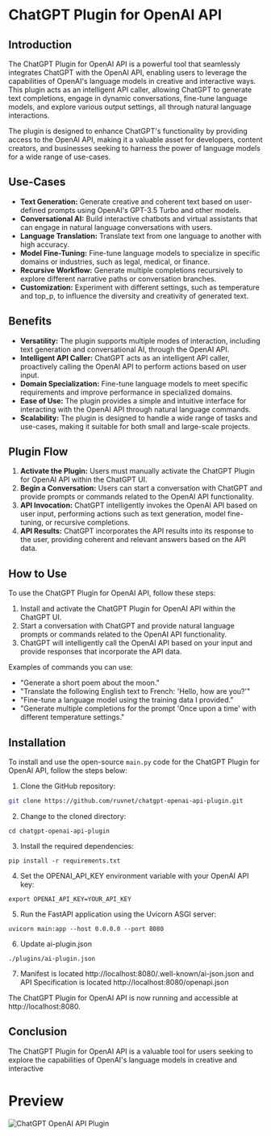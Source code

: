 # ChatGPT Plugin for OpenAI API

## Introduction

The ChatGPT Plugin for OpenAI API is a powerful tool that seamlessly integrates ChatGPT with the OpenAI API, enabling users to leverage the capabilities of OpenAI's language models in creative and interactive ways. This plugin acts as an intelligent API caller, allowing ChatGPT to generate text completions, engage in dynamic conversations, fine-tune language models, and explore various output settings, all through natural language interactions.

The plugin is designed to enhance ChatGPT's functionality by providing access to the OpenAI API, making it a valuable asset for developers, content creators, and businesses seeking to harness the power of language models for a wide range of use-cases.

## Use-Cases

- **Text Generation:** Generate creative and coherent text based on user-defined prompts using OpenAI's GPT-3.5 Turbo and other models.
- **Conversational AI:** Build interactive chatbots and virtual assistants that can engage in natural language conversations with users.
- **Language Translation:** Translate text from one language to another with high accuracy.
- **Model Fine-Tuning:** Fine-tune language models to specialize in specific domains or industries, such as legal, medical, or finance.
- **Recursive Workflow:** Generate multiple completions recursively to explore different narrative paths or conversation branches.
- **Customization:** Experiment with different settings, such as temperature and top_p, to influence the diversity and creativity of generated text.

## Benefits

- **Versatility:** The plugin supports multiple modes of interaction, including text generation and conversational AI, through the OpenAI API.
- **Intelligent API Caller:** ChatGPT acts as an intelligent API caller, proactively calling the OpenAI API to perform actions based on user input.
- **Domain Specialization:** Fine-tune language models to meet specific requirements and improve performance in specialized domains.
- **Ease of Use:** The plugin provides a simple and intuitive interface for interacting with the OpenAI API through natural language commands.
- **Scalability:** The plugin is designed to handle a wide range of tasks and use-cases, making it suitable for both small and large-scale projects.

## Plugin Flow

1. **Activate the Plugin:** Users must manually activate the ChatGPT Plugin for OpenAI API within the ChatGPT UI.
2. **Begin a Conversation:** Users can start a conversation with ChatGPT and provide prompts or commands related to the OpenAI API functionality.
3. **API Invocation:** ChatGPT intelligently invokes the OpenAI API based on user input, performing actions such as text generation, model fine-tuning, or recursive completions.
4. **API Results:** ChatGPT incorporates the API results into its response to the user, providing coherent and relevant answers based on the API data.

## How to Use

To use the ChatGPT Plugin for OpenAI API, follow these steps:

1. Install and activate the ChatGPT Plugin for OpenAI API within the ChatGPT UI.
2. Start a conversation with ChatGPT and provide natural language prompts or commands related to the OpenAI API functionality.
3. ChatGPT will intelligently call the OpenAI API based on your input and provide responses that incorporate the API data.

Examples of commands you can use:

- "Generate a short poem about the moon."
- "Translate the following English text to French: 'Hello, how are you?'"
- "Fine-tune a language model using the training data I provided."
- "Generate multiple completions for the prompt 'Once upon a time' with different temperature settings."

## Installation

To install and use the open-source `main.py` code for the ChatGPT Plugin for OpenAI API, follow the steps below:

1. Clone the GitHub repository:
```bash
git clone https://github.com/ruvnet/chatgpt-openai-api-plugin.git
```
2. Change to the cloned directory:
```
cd chatgpt-openai-api-plugin
```
3. Install the required dependencies:
```
pip install -r requirements.txt
```
4. Set the OPENAI_API_KEY environment variable with your OpenAI API key:
```
export OPENAI_API_KEY=YOUR_API_KEY
```
5. Run the FastAPI application using the Uvicorn ASGI server:
```
uvicorn main:app --host 0.0.0.0 --port 8080
```
6. Update ai-plugin.json
```
./plugins/ai-plugin.json
```
7. Manifest is located http://localhost:8080/.well-known/ai-json.json and API Specification is located http://localhost:8080/openapi.json 

The ChatGPT Plugin for OpenAI API is now running and accessible at http://localhost:8080.

## Conclusion

The ChatGPT Plugin for OpenAI API is a valuable tool for users seeking to explore the capabilities of OpenAI's language models in creative and interactive

# Preview
![ChatGPT OpenAI API Plugin](https://github.com/ruvnet/chatgpt-openai-api-plugin/blob/main/chatgpt-openai-api-plugin.png?raw=true)

